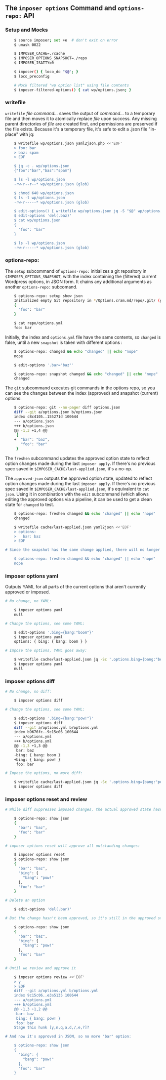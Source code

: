 ## The `imposer options` Command and `options-repo:` API

### Setup and Mocks

~~~sh
    $ source imposer; set +e  # don't exit on error
    $ umask 0022

    $ IMPOSER_CACHE=./cache
    $ IMPOSER_OPTIONS_SNAPSHOT=./repo
    $ IMPOSER_ISATTY=0

    $ imposer() { loco_do "$@"; }
    $ loco_preconfig

    # Mock filtered "wp option list" using file contents
    $ imposer-filtered-options() { cat wp/options.json; }

~~~

### writefile

`writefile` *file command...* saves the output of *command...* to a temporary file and then moves it to atomically replace *file* upon success. Any missing parent directories of *file* are created first, and permissions are preserved if the file exists.  Because it's a temporary file, it's safe to edit a .json file "in-place" with jq:

~~~sh
    $ writefile wp/options.json yaml2json.php <<'EOF'
    > foo: bar
    > baz: spam
    > EOF

    $ jq -c . wp/options.json
    {"foo":"bar","baz":"spam"}

    $ ls -l wp/options.json
    -rw-r--r--* wp/options.json (glob)

    $ chmod 640 wp/options.json
    $ ls -l wp/options.json
    -rw-r-----* wp/options.json (glob)

    $ edit-options() { writefile wp/options.json jq -S "$@" wp/options.json; }
    $ edit-options 'del(.baz)'
    $ cat wp/options.json
    {
      "foo": "bar"
    }

    $ ls -l wp/options.json
    -rw-r-----* wp/options.json (glob)
~~~

### options-repo:

The `setup` subcommand of `options-repo:` initializes a git repository in `$IMPOSER_OPTIONS_SNAPSHOT`, with the index containing the (filtered) current Wordpress options, in JSON form.  It chains any additional arguments as another `options-repo:` subcomand.

~~~sh
    $ options-repo: setup show json
    Initialized empty Git repository in */Options.cram.md/repo/.git/ (glob)
    {
      "foo": "bar"
    }

    $ cat repo/options.yml
    foo: bar
~~~

Initially, the index and `options.yml` file have the same contents, so `changed` is false, until a new `snapshot` is taken with different options :

~~~sh
    $ options-repo: changed && echo "changed" || echo "nope"
    nope

    $ edit-options '.bar="baz"'

    $ options-repo: snapshot changed && echo "changed" || echo "nope"
    changed
~~~

The `git` subcommand executes git commands in the options repo, so you can see the changes between the index (approved) and snapshot (current) options:

~~~sh
    $ options-repo: git --no-pager diff options.json
    diff --git a/options.json b/options.json
    index c8c4105..155271d 100644
    --- a/options.json
    +++ b/options.json
    @@ -1,3 +1,4 @@
     {
    +  "bar": "baz",
       "foo": "bar"
     }
~~~

The `freshen` subcommand updates the approved option state to reflect option changes made during the last `imposer apply`.  If there's no previous spec saved in `$IMPOSER_CACHE/last-applied.json`, it's a no-op.

The `approved-json` outputs the approved option state, updated to reflect option changes made during the last `imposer apply`.  If there's no previous spec saved in `$IMPOSER_CACHE/last-applied.json`, it's equivalent to `cat json`.  Using it in combination with the `edit` subcommand (which allows editing the approved options via a pipeline, it can be used to get a clean state for `changed` to test.

~~~sh
    $ options-repo: freshen changed && echo "changed" || echo "nope"
    changed

    $ writefile cache/last-applied.json yaml2json <<'EOF'
    > options:
    >   bar: baz
    > EOF

# Since the snapshot has the same change applied, there will no longer be a difference

    $ options-repo: freshen changed && echo "changed" || echo "nope"
    nope
~~~

### imposer options yaml

Outputs YAML for all parts of the current options that aren't currently approved or imposed.

~~~sh
# No change, no YAML:

    $ imposer options yaml
    null

# Change the options, see some YAML:

    $ edit-options '.bing={bang:"boom"}'
    $ imposer options yaml
    options: { bing: { bang: boom } }

# Impose the options, YAML goes away:

    $ writefile cache/last-applied.json jq -Sc '.options.bing={bang:"boom"}' cache/last-applied.json
    $ imposer options yaml
    null

~~~

### imposer options diff

~~~sh
# No change, no diff:

    $ imposer options diff

# Change the options, see some YAML:

    $ edit-options '.bing={bang:"pow!"}'
    $ imposer options diff
    diff --git a/options.yml b/options.yml
    index b9676fc..9c15c06 100644
    --- a/options.yml
    +++ b/options.yml
    @@ -1,3 +1,3 @@
     bar: baz
    -bing: { bang: boom }
    +bing: { bang: pow! }
     foo: bar

# Impose the options, no more diff:

    $ writefile cache/last-applied.json jq -Sc '.options.bing={bang:"pow!"}' cache/last-applied.json
    $ imposer options diff

~~~

### imposer options reset and review

~~~sh
# While diff suppresses imposed changes, the actual approved state hasn't changed

    $ options-repo: show json
    {
      "bar": "baz",
      "foo": "bar"
    }

# imposer options reset will approve all outstanding changes:

    $ imposer options reset
    $ options-repo: show json
    {
      "bar": "baz",
      "bing": {
        "bang": "pow!"
      },
      "foo": "bar"
    }

# Delete an option

    $ edit-options 'del(.bar)'

# But the change hasn't been approved, so it's still in the approved state:

    $ options-repo: show json
    {
      "bar": "baz",
      "bing": {
        "bang": "pow!"
      },
      "foo": "bar"
    }

# Until we review and approve it

    $ imposer options review <<'EOF'
    > y
    > EOF
    diff --git a/options.yml b/options.yml
    index 9c15c06..e3a5135 100644
    --- a/options.yml
    +++ b/options.yml
    @@ -1,3 +1,2 @@
    -bar: baz
     bing: { bang: pow! }
     foo: bar
    Stage this hunk [y,n,q,a,d,/,e,?]? 

# And now it's approved in JSON, so no more "bar" option:

    $ options-repo: show json
    {
      "bing": {
        "bang": "pow!"
      },
      "foo": "bar"
    }

~~~